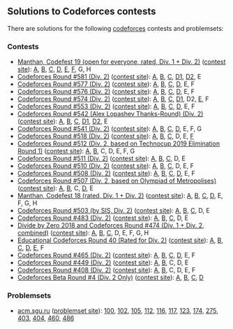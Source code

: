 ## Solutions to Codeforces contests

There are solutions for the following [codeforces](http://codeforces.com/) contests and problemsets:

### Contests

- [Manthan, Codefest 19 (open for everyone, rated, Div. 1 + Div. 2)](1208) ([contest site](https://codeforces.com/contest/1208)):
  [A](1208/a.cc), [B](1208/b.cc), [C](1208/c.cc), [D](1208/d.cc), [E](1208/e.cc), [F](1208/f.cc), G, H
- [Codeforces Round #581 (Div. 2)](1204) ([contest site](https://codeforces.com/contest/1204)):
  [A](1204/a.cc), [B](1204/b.cc), [C](1204/c.cc), [D1](1204/d1.cc), [D2](1204/d2.cc), E
- [Codeforces Round #577 (Div. 2)](1201) ([contest site](https://codeforces.com/contest/1201)):
  [A](1201/a.cc), [B](1201/b.cc), [C](1201/c.cc), [D](1201/d.cc), E, F
- [Codeforces Round #576 (Div. 2)](1199) ([contest site](https://codeforces.com/contest/1199)):
  [A](1199/a.cc), [B](1199/b.cc), [C](1199/c.cc), [D](1199/d.cc), E, F
- [Codeforces Round #574 (Div. 2)](1195) ([contest site](https://codeforces.com/contest/1195)):
  [A](1195/a.cc), [B](1195/b.cc), [C](1195/c.cc), [D1](1195/d1.cc), D2, [E](1195/e.cc), F
- [Codeforces Round #553 (Div. 2)](1151) ([contest site](https://codeforces.com/contest/1151)):
  [A](1151/a.cc), [B](1151/b.cc), [C](1151/c.py), [D](1151/d.cc), E, F
- [Codeforces Round #542 (Alex Lopashev Thanks-Round) (Div. 2)](1130) ([contest site](https://codeforces.com/contest/1130)):
  [A](1130/a.cc), [B](1130/b.cc), [C](1130/c.cc), [D1](1130/d1.cc), [D2](1130/d2.cc), E
- [Codeforces Round #541 (Div. 2)](1131) ([contest site](https://codeforces.com/contest/1131)):
  [A](1131/a.cc), [B](1131/b.cc), [C](1131/c.cc), [D](1131/d.cc), E, F, G
- [Codeforces Round #518 (Div. 2)](1068) ([contest site](https://codeforces.com/contest/1068)):
  [A](1068/a.py), [B](1068/b.cc), [C](1068/c.cc), D, E, [F](1068/f.cc)
- [Codeforces Round #512 (Div. 2, based on Technocup 2019 Elimination Round 1)](1058) ([contest site](https://codeforces.com/contest/1058)):
  [A](1058/a.py), [B](b.py), C, D, E, F, G
- [Codeforces Round #511 (Div. 2)](1047) ([contest site](https://codeforces.com/contest/1047)):
  [A](1047/a.py), [B](1047/b.cc), [C](1047/c.cc), D, E
- [Codeforces Round #510 (Div. 2)](1042) ([contest site](https://codeforces.com/contest/1042)):
  [A](1042/a.cc), [B](1042/b.cc), [C](1042/c.cc), D, E, F
- [Codeforces Round #508 (Div. 2)](1038) ([contest site](https://codeforces.com/contest/1038)):
  [A](1038/a.cc), [B](1038/b.cc), [C](1038/c.cc), [D](1038/d.cc), E, F
- [Codeforces Round #507 (Div. 2, based on Olympiad of Metropolises)](1040) ([contest site](https://codeforces.com/contest/1040)):
  [A](1040/a.py), [B](1040/b.py), C, [D](1040/d.py), E
- [Manthan, Codefest 18 (rated, Div. 1 + Div. 2)](1037) ([contest site](https://codeforces.com/contest/1037)):
  [A](1037/a.py), [B](1037/b.py), [C](1037/c.cc), [D](1037/d.cc), E, F, G, H
- [Codeforces Round #503 (by SIS, Div. 2)](1020) ([contest site](http://codeforces.com/contest/1020)):
  [A](1020/a.cc), [B](1020/b.cc), [C](1020/c.cc), D, E
- [Codeforces Round #483 (Div. 2)](0984) ([contest site](http://codeforces.com/contest/984)):
  [A](0984/a.py), [B](0984/b.cc), [C](0984/c.cc), D, E
- [Divide by Zero 2018 and Codeforces Round #474 (Div. 1 + Div. 2, combined)](0960) ([contest site](http://codeforces.com/contest/960)):
  [A](0960/a.py), [B](0960/b.cc), [C](0960/c.py), D, E, F, G, H
- [Educational Codeforces Round 40 (Rated for Div. 2)](0954) ([contest site](http://codeforces.com/contest/954)):
  [A](0954/a.cc), [B](0954/b.cc), [C](0954/c.cc), [D](0954/d.cc), [E](0954/e.cc), F
- [Codeforces Round #465 (Div. 2)](0935) ([contest site](http://codeforces.com/contest/935)):
  [A](0935/a.cc), [B](0935/b.cc), [C](0935/c.cc), [D](0935/d.cc), E, F
- [Codeforces Round #449 (Div. 2)](0897) ([contest site](http://codeforces.com/contest/897)):
  [A](0897/a.cc), [B](0897/b.py), C, D, E
- [Codeforces Round #408 (Div. 2)](0796) ([contest site](http://codeforces.com/contest/796)):
  [A](0796/a.py), [B](0796/b.py), C, D, E, F
- [Codeforces Beta Round #4 (Div. 2 Only)](0004) ([contest site](https://codeforces.com/contests/4)):
  [A](0004/a.cc), [B](0004/b.cc), [C](0004/c.cc), [D](0004/d.cc)

### Problemsets

- [acm.sgu.ru](acmsguru) ([problemset site](https://codeforces.com/problemsets/acmsguru)):
  [100](acmsguru/100.cc),
  [102](acmsguru/102.cc),
  [105](acmsguru/105.cc),
  [112](acmsguru/112.py),
  [116](acmsguru/116.cc),
  [117](acmsguru/117.cc),
  [123](acmsguru/123.cc),
  [174](acmsguru/174.cc),
  [275](acmsguru/275.cc),
  [403](acmsguru/403.cc),
  [404](acmsguru/404.cc),
  [460](acmsguru/460.cc),
  [486](acmsguru/486.cc)
